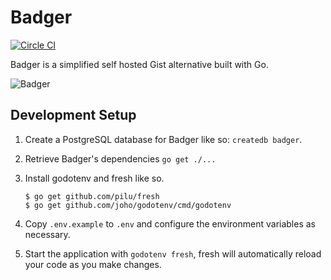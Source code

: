 # Badger

[![Circle CI](https://circleci.com/gh/tristanoneil/badger.svg?style=svg)](https://circleci.com/gh/tristanoneil/badger)

Badger is a simplified self hosted Gist alternative built with Go.

![Badger](http://cl.ly/image/06243x3A0i24/download/badger.gif)

## Development Setup

1. Create a PostgreSQL database for Badger like so: `createdb badger`.
1. Retrieve Badger's dependencies `go get ./...`
1. Install godotenv and fresh like so.

    ```
    $ go get github.com/pilu/fresh
    $ go get github.com/joho/godotenv/cmd/godotenv
    ```

1. Copy `.env.example` to `.env` and configure the environment
variables as necessary.

1. Start the application with `godotenv fresh`, fresh will automatically reload
your code as you make changes.
